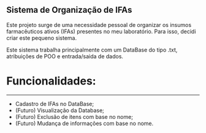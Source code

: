 Sistema de Organização de IFAs
----
Este projeto surge de uma necessidade pessoal de organizar os insumos farmacêuticos ativos (IFAs)
presentes no meu laboratório. Para isso, decidi criar este pequeno sistema.

Este sistema trabalha principalmente com um DataBase do tipo .txt, atribuições de POO e 
entrada/saida de dados.

# Funcionalidades: 
---
- Cadastro de IFAs no DataBase;
- (Futuro) Visualização da Database;
- (Futuro) Exclusão de itens com base no nome;
- (Futuro) Mudança de informações com base no nome.

